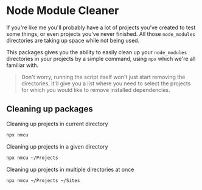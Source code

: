 # Node Module Cleaner

If you're like me you'll probably have a lot of projects you've created to test some things, or even projects you've never finished. All those `node_modules` directories are taking up space while not being used.

This packages gives you the ability to easily clean up your `node_modules` directories in your projects by a simple command, using `npx` which we're all familiar with.

> Don't worry, running the script itself won't just start removing the directories, it'll give you a list where you need to select the projects for which you would like to remove installed dependencies.

## Cleaning up packages

Cleaning up projects in current directory

```bash
npx nmcu
```

Cleaning up projects in a given directory

```bash
npx nmcu ~/Projects
```

Cleaning up projects in multiple directories at once

```bash
npx nmcu ~/Projects ~/Sites
```
